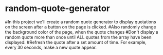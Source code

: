 # random-quote-generator

#In this project we'll create a random quote generator to display quotations on the screen after a button on the page is clicked.
#Also randomly change the background color of the page, when the quote changes
#Don't display a random quote more than once until ALL quotes from the array have been displayed.
#Refresh the quote after a set amount of time. For example, every 30 seconds, make a new quote appear.
